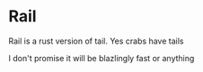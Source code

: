# Rail

Rail is a rust version of tail. Yes crabs have tails

I don't promise it will be blazlingly fast or anything
